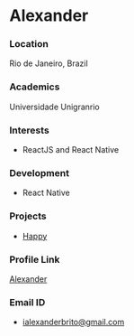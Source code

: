 # Alexander
### Location

Rio de Janeiro, Brazil

### Academics

Universidade Unigranrio

### Interests

- ReactJS and React Native

### Development

- React Native

### Projects

- [Happy](https://github.com/ialexanderbrito/happy) 

### Profile Link

[Alexander](https://github.com/ialexanderbrito/)

### Email ID

- ialexanderbrito@gmail.com
